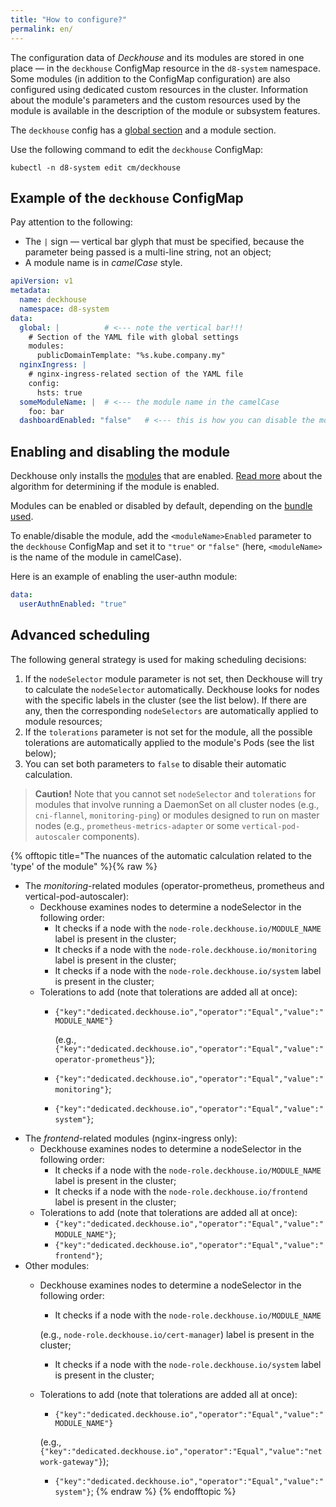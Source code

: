 ```yaml
---
title: "How to configure?"
permalink: en/
---
```


The configuration data of *Deckhouse* and its modules are stored in one place — in the `deckhouse` ConfigMap resource in the `d8-system` namespace. Some modules (in addition to the ConfigMap configuration) are also configured using dedicated custom resources in the cluster. Information about the module's parameters and the custom resources used by the module is available in the description of the module or subsystem features.

The `deckhouse` config has a [global section](deckhouse-configure-global.html) and a module section.

Use the following command to edit the `deckhouse` ConfigMap:

```shell
kubectl -n d8-system edit cm/deckhouse
```

## Example of the `deckhouse` ConfigMap

Pay attention to the following:
- The `|` sign — vertical bar glyph that must be specified, because the parameter being passed is a multi-line string, not an object;
- A module name is in *camelCase* style.

```yaml
apiVersion: v1
metadata:
  name: deckhouse
  namespace: d8-system
data:
  global: |          # <--- note the vertical bar!!!
    # Section of the YAML file with global settings
    modules:
      publicDomainTemplate: "%s.kube.company.my"
  nginxIngress: |
    # nginx-ingress-related section of the YAML file
    config:
      hsts: true
  someModuleName: |  # <--- the module name in the camelCase
    foo: bar
  dashboardEnabled: "false"   # <--- this is how you can disable the module
```

## Enabling and disabling the module

Deckhouse only installs the [modules](https://github.com/flant/addon-operator/blob/master/MODULES.md) that are enabled. [Read more](https://github.com/flant/addon-operator/blob/master/LIFECYCLE.md#modules-discovery) about the algorithm for determining if the module is enabled.

Modules can be enabled or disabled by default, depending on the [bundle used](./modules/020-deckhouse/configuration.html).

To enable/disable the module, add the `<moduleName>Enabled` parameter to the `deckhouse` ConfigMap and set it to `"true"` or `"false"` (here, `<moduleName>` is the name of the module in camelCase).

Here is an example of enabling the user-authn module:
```yaml
data:
  userAuthnEnabled: "true"
```

## Advanced scheduling

The following general strategy is used for making scheduling decisions:
1. If the `nodeSelector` module parameter is not set, then Deckhouse will try to calculate the `nodeSelector` automatically. Deckhouse looks for nodes with the specific labels in the cluster  (see the list below). If there are any, then the corresponding `nodeSelectors` are automatically applied to module resources;
3. If the `tolerations` parameter is not set for the module, all the possible tolerations are automatically applied to the module's Pods (see the list below);
4. You can set both parameters to `false` to disable their automatic calculation.

>**Caution!** Note that you cannot set `nodeSelector` and `tolerations` for modules that involve running a DaemonSet on all cluster nodes (e.g., `cni-flannel`, `monitoring-ping`) or modules designed to run on master nodes (e.g., `prometheus-metrics-adapter` or some `vertical-pod-autoscaler` components).

{% offtopic title="The nuances of the automatic calculation related to the 'type' of the module" %}{% raw %}
* The *monitoring*-related modules (operator-prometheus, prometheus and vertical-pod-autoscaler):
  * Deckhouse examines nodes to determine a nodeSelector in the following order:
    * It checks if a node with the <code>node-role.deckhouse.io/MODULE_NAME</code> label is present in the cluster;
    * It checks if a node with the <code>node-role.deckhouse.io/monitoring</code> label is present in the cluster;
    * It checks if a node with the <code>node-role.deckhouse.io/system</code> label is present in the cluster;
  * Tolerations to add (note that tolerations are added all at once):
    * <code>{"key":"dedicated.deckhouse.io","operator":"Equal","value":"MODULE_NAME"}</code>

      (e.g., <code>{"key":"dedicated.deckhouse.io","operator":"Equal","value":"operator-prometheus"}</code>);
    * <code>{"key":"dedicated.deckhouse.io","operator":"Equal","value":"monitoring"}</code>;
    * <code>{"key":"dedicated.deckhouse.io","operator":"Equal","value":"system"}</code>;
* The *frontend*-related modules (nginx-ingress only):
    * Deckhouse examines nodes to determine a nodeSelector in the following order:
        * It checks if a node with the <code>node-role.deckhouse.io/MODULE_NAME</code> label is present in the cluster;
        * It checks if a node with the <code>node-role.deckhouse.io/frontend</code> label is present in the cluster;
    * Tolerations to add (note that tolerations are added all at once):
        * <code>{"key":"dedicated.deckhouse.io","operator":"Equal","value":"MODULE_NAME"}</code>;
        * <code>{"key":"dedicated.deckhouse.io","operator":"Equal","value":"frontend"}</code>;
* Other modules:
    * Deckhouse examines nodes to determine a nodeSelector in the following order:
        * It checks if a node with the <code>node-role.deckhouse.io/MODULE_NAME</code> 
        
        (e.g., <code>node-role.deckhouse.io/cert-manager</code>) label is present in the cluster;
        * It checks if a node with the <code>node-role.deckhouse.io/system</code> label is present in the cluster;
    * Tolerations to add (note that tolerations are added all at once):
        * <code>{"key":"dedicated.deckhouse.io","operator":"Equal","value":"MODULE_NAME"}</code> 
        
        (e.g., <code>{"key":"dedicated.deckhouse.io","operator":"Equal","value":"network-gateway"}</code>);
        * <code>{"key":"dedicated.deckhouse.io","operator":"Equal","value":"system"}</code>;
{% endraw %}
{% endofftopic %}
